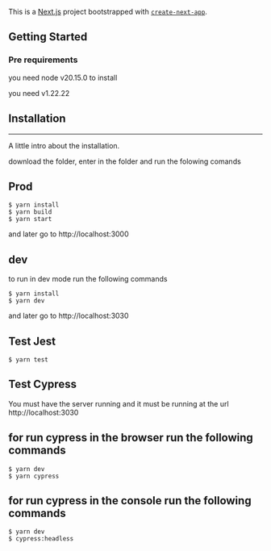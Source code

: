 This is a [Next.js](https://nextjs.org/) project bootstrapped with [`create-next-app`](https://github.com/vercel/next.js/tree/canary/packages/create-next-app).

## Getting Started

### Pre requirements

you need node v20.15.0 to install

you need v1.22.22

## Installation

---

A little intro about the installation.

download the folder, enter in the folder and run the folowing comands

## Prod

```
$ yarn install
$ yarn build
$ yarn start
```

and later go to http://localhost:3000

## dev

to run in dev mode run the following commands

```
$ yarn install
$ yarn dev
```

and later go to http://localhost:3030

## Test Jest

```
$ yarn test
```

## Test Cypress

You must have the server running and it must be running at the url http://localhost:3030

## for run cypress in the browser run the following commands

```
$ yarn dev
$ yarn cypress
```

## for run cypress in the console run the following commands

```
$ yarn dev
$ cypress:headless
```
